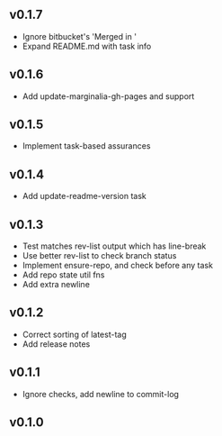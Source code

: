## v0.1.7

- Ignore bitbucket's 'Merged in '
- Expand README.md with task info

## v0.1.6

- Add update-marginalia-gh-pages and support

## v0.1.5

- Implement task-based assurances

## v0.1.4

- Add update-readme-version task

## v0.1.3

- Test matches rev-list output which has line-break
- Use better rev-list to check branch status
- Implement ensure-repo, and check before any task
- Add repo state util fns
- Add extra newline
## v0.1.2

- Correct sorting of latest-tag
- Add release notes
## v0.1.1

- Ignore checks, add newline to commit-log
## v0.1.0

